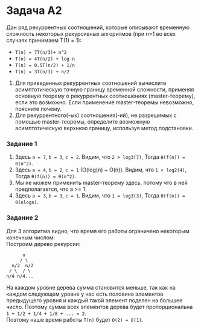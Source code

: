 # Задача A2
Дан ряд рекуррентных соотношений, которые описывают временную сложность некоторых рекурсивных алгоритмов (при n=1 во всех случаях принимаем T(1) = 1):

- `T(n) = 7T(n/3)+ n^2`
- `T(n) = 4T(n/2) + log n`
- `T(n) = 0.5T(n/2) + 1/n`
- `T(n) = 3T(n/3) + n/2`

1. Для приведенных рекуррентных соотношений вычислите асимптотическую точную границу  временной сложности, применяя основную теорему о рекуррентных соотношениях (master-теорему), если это возможно. Если применение master-теоремы невозможно, поясните почему.
2. Для рекуррентного(-ых) соотношения(-ий), не разрешимых с помощью master-теоремы, определите возможную асимптотическую верхнюю границу, используя метод подстановки.

### Задание 1
1. Здесь `a = 7`, `b = 3`, `c = 2`. Видим, что `2 > log3(7)`, Тогда `θ(f(n)) = θ(n^2)`.
2. Здесь `a = 4`, `b = 2`, `c = 1` (O(log(n) ~ O(n)). Видим, что `1 < log2(4)`, Тогда `θ(f(n)) = θ(n^2)`.
3. Мы не можем применить master-теорему здесь, потому что в ней предполагается, что a >= 1.
4. Здесь `a = 3`, `b = 3`, `c = 1`. Видим, что `1 = log3(3)`, Тогда `θ(f(n)) = θ(nlogn)`.

### Задание 2
Для 3 алгоритма видно, что время его работы ограничено некоторым конечным числом:\
Построим дерево рекурсии:
```
      n
     / \
  n/2  n/2
 / \  / \
n/4 n/4...
```

На каждом уровне дерева сумма становится меньше, так как на каждом следующем уровне у нас есть половина элементов предыдущего уровня и каждый такой элемент поделен на большее число. Поэтому сумма всех элементов дерева будет пропорциональна `1 + 1/2 + 1/4 + 1/8 + ... = 2`.\
Поэтому наше время работы `T(n)` будет `O(2) = O(1)`.
